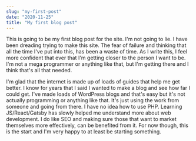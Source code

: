 ```yaml
---
slug: "my-first-post"
date: "2020-11-25"
title: "My first blog post"
---
```


This is going to be my first blog post for the site. I'm not going to lie. I have been dreading trying to make this site. The fear of failure and thinking that all the time I've put into this, has been a waste of time. As I write this, I feel more confident that ever that I'm getting closer to the person I want to be. I'm not a mega programmer or anything like that, but I'm getting there and I think that's all that needed.

I'm glad that the internet is made up of loads of guides that help me get better. I know for years that I said I wanted to make a blog and see how far I could get. I've made loads of WordPress blogs and that's easy but it's not actually programming or anything like that. It's just using the work from someone and going from there. I have no idea how to use PHP. Learning JS/React/Gatsby has slowly helped me understand more about web development. I do like SEO and making sure those that want to market themselves more effectively, can be benefited from it. For now though, this is the start and I'm very happy to at least be starting something. 